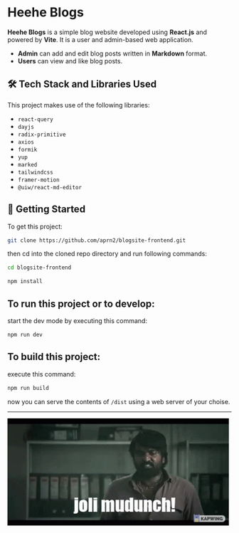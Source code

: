 # Heehe Blogs

**Heehe Blogs** is a simple blog website developed using **React.js** and powered by **Vite**. It is a user and admin-based web application.

- **Admin** can add and edit blog posts written in **Markdown** format.
- **Users** can view and like blog posts.

## 🛠️ Tech Stack and Libraries Used

This project makes use of the following libraries:

- `react-query`
- `dayjs`
- `radix-primitive`
- `axios`
- `formik`
- `yup`
- `marked`
- `tailwindcss`
- `framer-motion`
- `@uiw/react-md-editor`

## 🚀 Getting Started

To get this project:

```bash
git clone https://github.com/aprn2/blogsite-frontend.git
```

then cd into the cloned repo directory and run following commands:

```bash
cd blogsite-frontend
```

```bash
npm install
```

## To run this project or to develop:

start the dev mode by executing this command:

```bash
npm run dev
```

## To build this project:

execute this command:

```bash
npm run build
```

now you can serve the contents of `/dist` using a web server of your choise.

---

![choli mudinchi](./public/choli-mudinchi.gif)

